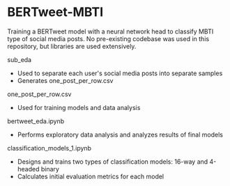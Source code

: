 # BERTweet-MBTI

Training a BERTweet model with a neural network head to classify MBTI type of social media posts.
No pre-existing codebase was used in this repository, but libraries are used extensively.

sub_eda

- Used to separate each user's social media posts into separate samples
- Generates one_post_per_row.csv

one_post_per_row.csv

- Used for training models and data analysis

bertweet_eda.ipynb

- Performs exploratory data analysis and analyzes results of final models

classification_models_1.ipynb

- Designs and trains two types of classification models: 16-way and 4-headed binary
- Calculates initial evaluation metrics for each model
